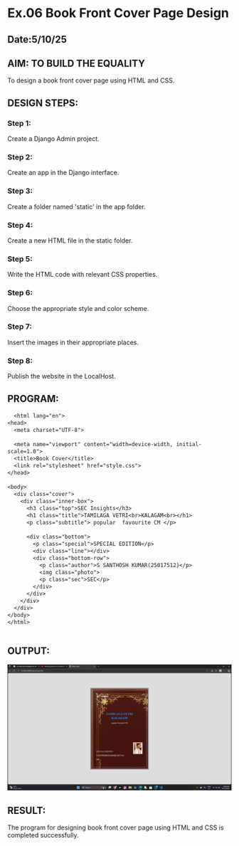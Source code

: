 # Ex.06 Book Front Cover Page Design
## Date:5/10/25

## AIM: TO BUILD THE EQUALITY
To design a book front cover page using HTML and CSS.

## DESIGN STEPS:

### Step 1:
Create a Django Admin project.

### Step 2:
Create an app in the Django interface.

### Step 3:
Create a folder named 'static' in the app folder.

### Step 4:
Create a new HTML file in the static folder.

### Step 5:
Write the HTML code with relevant CSS properties.

### Step 6:
Choose the appropriate style and color scheme.

### Step 7:
Insert the images in their appropriate places.

### Step 8:
Publish the website in the LocalHost.

## PROGRAM:
```
  <html lang="en">
<head>
  <meta charset="UTF-8">
  
  <meta name="viewport" content="width=device-width, initial-scale=1.0">
  <title>Book Cover</title>
  <link rel="stylesheet" href="style.css">
</head>

<body>
  <div class="cover">
    <div class="inner-box">
      <h3 class="top">SEC Insights</h3>
      <h1 class="title">TAMILAGA VETRI<br>KALAGAM<br></h1>
      <p class="subtitle"> popular  favourite CM </p>

      <div class="bottom">
        <p class="special">SPECIAL EDITION</p>
        <div class="line"></div>
        <div class="bottom-row">
          <p class="author">S SANTHOSH KUMAR(25017512)</p>
          <img class="photo">
          <p class="sec">SEC</p>
        </div>
      </div>
    </div>
  </div>
</body>
</html>


```



## OUTPUT:
![alt text](image.png)


## RESULT:
The program for designing book front cover page using HTML and CSS is completed successfully.
